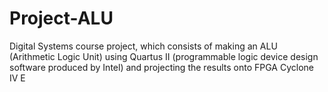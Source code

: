 # Project-ALU
Digital Systems course project, which consists of making an ALU (Arithmetic Logic Unit) using Quartus II (programmable logic device design software produced by Intel) and projecting the results onto FPGA Cyclone IV E
